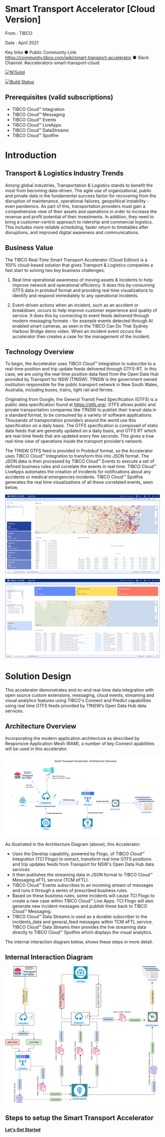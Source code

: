 # Smart Transport Accelerator [Cloud Version]


From ​: TIBCO

Date ​: April 2021


Key links
● Public Community Link: https://community.tibco.com/wiki/smart-transport-accelerator
● Slack Channel: #accelerators-smart-transport-cloud


[![N|Solid](https://docs.tibco.com/pub/businessevents-standard/5.4.0/doc/html/static/logo.png)](https://tibco.com)

[![Build Status](https://travis-ci.org/joemccann/dillinger.svg?branch=master)](https://github.com/tibcofield/accelerators-public-transport.git)

## Prerequisites (valid subscriptions)
- TIBCO Cloud™ Integration
- TIBCO Cloud™ Messaging
- TIBCO Cloud™ Events 
- TIBCO Cloud™ LiveApps 
- TIBCO Cloud™ DataStreams 
- TIBCO Cloud™ Spotfire

# Introduction

## Transport & Logistics Industry Trends

Among global industries, Transportation & Logistics stands to benefit the most from becoming data-driven. The agile use of organizational, public and private data is the fundamental success factor for recovering from the disruption of maintenance, operational failures, geopolitical instability  - even pandemics. 
As part of this, transportation providers must gain a comprehensive view of their assets and operations in order to increase the revenue and profit potential of their investments. In addition, they need to bring a customer-centric approach to ridership and commercial logistics. This includes more reliable scheduling, faster return to timetables after disruptions, and improved digital awareness and communications.

## Business Value
The TIBCO Real-Time Smart Transport Accelerator (Cloud Edition) is a 100% cloud-based solution that gives Transport & Logistics companies a fast start to solving two key business challenges:

1. Real time operational awareness of moving assets & incidents to help improve network and operational efficiency. It does this by consuming GTFS data in protobuf format and providing real time visualizations to identify and respond immediately to any operational incidents.

2. Event-driven actions when an incident, such as an accident or breakdown, occurs to help improve customer experience and quality of service. It does this by connecting to event feeds delivered through modern messaging formats - for example events detected through AI enabled smart cameras, as seen in the TIBCO Can Do That Sydney Harbour Bridge demo video. When an incident event occurs the accelerator then creates a case for the management of the incident. 

## Technology Overview

To begin, the Accelerator uses  TIBCO Cloud™ Integration to subscribe to a real-time position and trip update feeds delivered through GTFS-RT. In this case, we are using the real-time position data feed from the Open Data Hub provided by Transport for NSW (TfNSW). TfNSW is the government owned institution responsible for the public transport network in New South Wales, Australia, including buses, trains, light rail and  ferries. 

Originating from Google, the General Transit Feed Specification (GTFS) is a public data specification found at https://gtfs.org/. GTFS allows public and private transportation companies like TfNSW to publish their transit data in a standard format, to be consumed by a variety of software applications. Thousands of transportation providers around the world use this specification on a daily basis. The GTFS specification is composed of static data feeds that are generally updated on a daily basis, and GTFS RT which are real-time feeds that are updated every few seconds. This gives a true real-time view of operations inside the transport provider’s network.

The TfNSW GTFS feed is provided in Protobuf format, so the Accelerator uses  TIBCO Cloud™ Integration to transform this into JSON format. The JSON data is then processed by TIBCO Cloud™ Events to execute a set of defined business rules and correlate the events in real time. TIBCO Cloud™ LiveApps automates the creation of incidents for notifications about any accidents or medical emergencies incidents. TIBCO Cloud™ Spotfire generates the real time visualizations of all these correlated events, seen below.

![Summary View](./docs/Images/RTPT_Summary_view.png)


![Incident View](./docs/Images/RTPT_Incident_view.png)

# Solution Design

This accelerator demonstrates end-to-end real-time data integration with open source custom extensions, messaging, cloud events, streaming and visual analytics features using TIBCO's Connect and Predict capabilities using real time GTFS feeds provided by TfNSW’s Open Data Hub data services.

## Architecture Overview

Incorporating the modern application architecture as described by Responsive Application Mesh (RAM), a number of key Connect apabilities will be used in this accelerator.

![Architecture View](./docs/Images/SmartTransport-ArchitectureOverview.png)

As illustrated in the Architecture Diagram (above), this Accelerator:
- Uses the Develop capability, powered by Flogo, of TIBCO Cloud™ Integration (TCI Flogo) to extract, transform real time GTFS positions and trip updates feeds from Transport for NSW's Open Data Hub data services 
- It then publishes the streaming data in JSON format to TIBCO Cloud™ Messaging eFTL service (TCM eFTL). 
- TIBCO Cloud™ Events subscribes to an incoming stream of messages and runs it through a series of prescribed business rules. 
- Based on these business rules, some incidents will cause TCI Flogo to create a new case within TIBCO Cloud™ Live Apps. TCI Flogo will also generate new incident messages and publish these back to TIBCO Cloud™ Messaging. 
- TIBCO Cloud™ Data Streams is used as a durable subscriber to the incidents_data and general_feed messages within TCM eFTL service.  TIBCO Cloud™ Data Streams then provides the live streaming data directly to TIBCO Cloud™ Spotfire which displays the visual analytics.

The internal interaction diagram below, shows these steps in more detail.

## Internal Interaction Diagram

![Component Interaction Overview ](./docs/Images/RTPT_Deep_Dive_Overview.png)


## Steps to setup the Smart Transport Accelerator
****[Let's Get Started](./docs/readme.md)****

